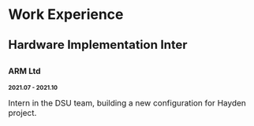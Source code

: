 # Work Experience

## <font size=5>Hardware Implementation Inter</font> 

## <font size=3>ARM Ltd</font> 

**<small>2021.07 - 2021.10 <small>**

<font size=3>Intern in the DSU team, building a new configuration for Hayden project.</font>


